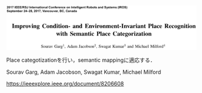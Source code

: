 ![論文](https://github.com/soraKING44/survey_paper/blob/images/semantic_mapping/indoor/2D/topological_map/Improving%20Condition-%20and%20Environment-Invariant%20Place%20Recognition%20with%20Semantic%20Place%20Categorization.png)

Place categotizationを行い，semantic mappingに適応する．

Sourav Garg, Adam Jacobson, Swagat Kumar, Michael Milford

https://ieeexplore.ieee.org/document/8206608
